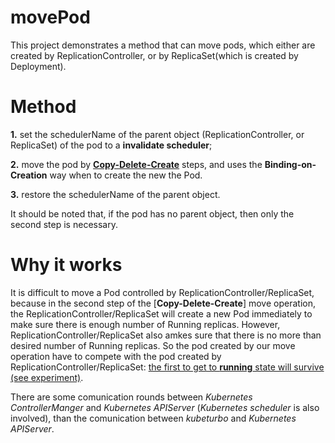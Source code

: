 # movePod #
This project demonstrates a method that can move pods, which either are created by ReplicationController, or by ReplicaSet(which is created by Deployment).

# Method #
**1.** set the schedulerName of the parent object (ReplicationController, or ReplicaSet) of the pod to a **invalidate scheduler**; 

**2.** move the pod by [**Copy-Delete-Create**](https://gist.github.com/songbinliu/7576bd84bab50f4e399d979d7998cdf6#move-pod) steps, and uses the **Binding-on-Creation** way 
when to create the new the Pod. 

**3.** restore the schedulerName of the parent object.

It should be noted that, if the pod has no parent object, then only the second step is necessary.

# Why it works #

It is difficult to move a Pod controlled by ReplicationController/ReplicaSet, because in the second step of the [**Copy-Delete-Create**] move operation, the ReplicationController/ReplicaSet will create a new Pod immediately to make sure there is enough number of Running replicas. However, ReplicationController/ReplicaSet also amkes sure that there is no more than desired number of Running replicas. So the pod created by our move operation have to compete with the pod created by ReplicationController/ReplicaSet: [the first to get to **running** state will survive (see experiment)](https://gist.github.com/songbinliu/7576bd84bab50f4e399d979d7998cdf6#an-experiment).

There are some comunication rounds between  *Kubernetes ControllerManger* and *Kubernetes APIServer* (*Kubernetes scheduler* is also involved), than the comunication between *kubeturbo* and *Kubernetes APIServer*.  



